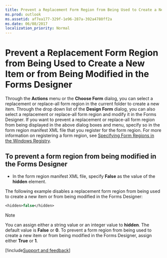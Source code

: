```yaml
---
title: Prevent a Replacement Form Region from Being Used to Create a New Item or from Being Modified in the Forms Designer
ms.prod: outlook
ms.assetid: af7ea177-329f-1e96-287a-392a4780ff2a
ms.date: 06/08/2017
localization_priority: Normal
---
```



# Prevent a Replacement Form Region from Being Used to Create a New Item or from Being Modified in the Forms Designer

 Through the **Actions** menu or the **Choose Form** dialog, you can select a replacement or replace-all form region in the current folder to create a new item. Through the drop down list of the **Design Form** dialog, you can also select a replacement or replace-all form region and modify it in the Forms Designer. If you want to prevent a replacement or replace-all form region from being displayed in the above dialog boxes and menu, specify so in the form region manifest XML file that you register for the form region. For more information on registering a form region, see [Specifying Form Regions in the Windows Registry](specifying-form-regions-in-the-windows-registry.md).

## To prevent a form region from being modified in the Forms Designer

- In the form region manifest XML file, specify  **False** as the value of the **hidden** element.

The following example disables a replacement form region from being used to create a new item or from being modified in the Forms Designer:

```vb
<hidden>false</hidden>
```

> [!NOTE]
> You can assign either a string value or an integer value to  **hidden**. The default value is  **False** or **0**. To prevent a form region from being used to create a new item or from being modified in the Forms Designer, assign either  **True** or **1**.

[!include[Support and feedback](~/includes/feedback-boilerplate.md)]